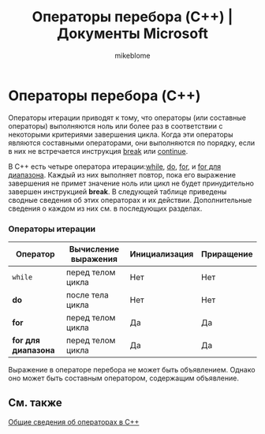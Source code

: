 ﻿---
title: Операторы перебора (C++) | Документы Microsoft
ms.custom: ''
ms.date: 11/04/2016
ms.technology:
- cpp-language
ms.topic: language-reference
dev_langs:
- C++
helpviewer_keywords:
- iteration statements
- loop structures, iteration statements
ms.assetid: bf6d75f7-ead2-426a-9c47-33847f59b8c7
author: mikeblome
ms.author: mblome
ms.workload:
- cplusplus
ms.openlocfilehash: 1973223d6aab44d4c5d8652111d3e6b8251676fb
ms.sourcegitcommit: be2a7679c2bd80968204dee03d13ca961eaa31ff
ms.translationtype: MT
ms.contentlocale: ru-RU
ms.lasthandoff: 05/03/2018
---
# <a name="iteration-statements-c"></a>Операторы перебора (C++)
Операторы итерации приводят к тому, что операторы (или составные операторы) выполняются ноль или более раз в соответствии с некоторыми критериями завершения цикла. Когда эти операторы являются составными операторами, они выполняются по порядку, если в них не встречается инструкция [break](../cpp/break-statement-cpp.md) или [continue](../cpp/continue-statement-cpp.md).  
  
 В C++ есть четыре оператора итерации:[while](../cpp/while-statement-cpp.md), [do](../cpp/do-while-statement-cpp.md), [for](../cpp/for-statement-cpp.md), и [for для диапазона](../cpp/range-based-for-statement-cpp.md). Каждый из них выполняет повтор, пока его выражение завершения не примет значение ноль или цикл не будет принудительно завершен инструкцией **break**. В следующей таблице приведены сводные сведения об этих операторах и их действии. Дополнительные сведения о каждом из них см. в последующих разделах.  
  
### <a name="iteration-statements"></a>Операторы итерации 
  
|Оператор|Вычисление выражения|Инициализация|Приращение|  
|---------------|------------------|--------------------|---------------|  
|`while`|перед телом цикла|Нет|Нет|  
|**do**|после тела цикла|Нет|Нет|  
|**for**|перед телом цикла|Да|Да|  
|**for для диапазона**|перед телом цикла|Да|Да|  
  
 Выражение в операторе перебора не может быть объявлением. Однако оно может быть составным оператором, содержащим объявление.  
  
## <a name="see-also"></a>См. также  
 [Общие сведения об операторах в C++](../cpp/overview-of-cpp-statements.md)
